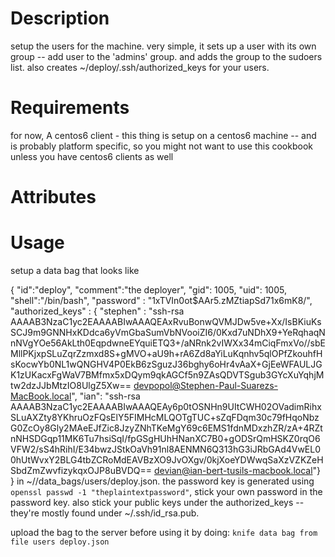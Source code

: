 Description
===========
   setup the users for the machine. very simple, it sets up a user with its own group -- add user to the 'admins' group.
and adds the group to the sudoers list. also creates ~/deploy/.ssh/authorized_keys for your users.


Requirements
============
  for now, A centos6 client
    - this thing is setup on a centos6 machine -- and is probably platform specific,  so you might not want to use this cookbook unless you have centos6 clients as well

Attributes
==========

Usage
=====

 setup a data bag that looks like 

{
	"id":"deploy",
	"comment":"the deployer", 
	"gid": 1005, 
	"uid": 1005, 
	"shell":"/bin/bash",
	"password" : "$1$xTVIn0ot$AAr5.zMZtiapSd71x6mK8/",
	"authorized_keys" : { "stephen" : "ssh-rsa AAAAB3NzaC1yc2EAAAABIwAAAQEAxRvuBonwQVMJDw5ve+Xx/IsBKiuKsSCJ9m9GNNHxKDdca6yVmGbaSumVbNVooiZI6/0Kxd7uNDhX9+YeRqhaqNnNVgYOe56AkLth0EqpdwneEYquiETQ3+/aNRnk2vIWXx34mCiqFmxVo//sbEMllPKjxpSLuZqrZzmxd8S+gMVO+aU9h+rA6Zd8aYiLuKqnhv5qlOPfZkouhfHsKocwYb0NL1wQNGHV4P0EkB6zSguzJ36bghy6oHr4vAaX+GjEeWFAULJGK1zUKacxFgWaV7BMfmx5xDQym9qkAGCf5n9ZAsQDVTSgub3GYcXuYqhjMtw2dzJJbMtzIO8UlgZ5Xw== devpopol@Stephen-Paul-Suarezs-MacBook.local", "ian": "ssh-rsa AAAAB3NzaC1yc2EAAAABIwAAAQEAy6p0tOSNHn9UItCWH02OVadimRihxSLuAXZty8YKhruOzFQsElY5FIMHcMLQOTgTUC+sZqFDqm30c79fHqoNbzG0ZcOy8Gly2MAeEJfZic8JzyZNhTKeMgY69c6EMS1fdnMDxzhZR/zA+4RZtnNHSDGqp11MK6Tu7hsiSqI/fpGSgHUhHNanXC7B0+gODSrQmHSKZ0rqO6VFW2/sS4hRihI/E34bwzJStkOaVh91nl8AENMN6Q313hG3iJRbGAd4VwEL00hUtWvxY2BLG4tbZCRoMdEAVBzXO9JvOXgv/0kjXoeYDWwqSaXzVZKZeHSbdZmZwvfizykqxOJP8uBVDQ== devian@ian-bert-tusils-macbook.local"}
}
in ~/<chef-repo>/data_bags/users/deploy.json. the password key is generated using `openssl passwd -1 "theplaintextpassword"`, 
stick your own password in the password key. also stick your public keys under the authorized_keys -- they're mostly found under ~/.ssh/id_rsa.pub.

upload the bag to the server before using it by doing:
`knife data bag from file users deploy.json`